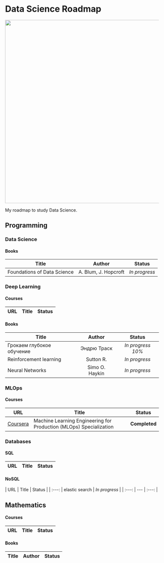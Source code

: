 # Data Science Roadmap

<p align="center"> 
<img src="https://imgs.xkcd.com/comics/machine_learning.png" width="600">
</p>

My roadmap to study Data Science.

## Programming

### Data Science
#### Books
| Title | Author | Status |
| --- | :---: | :---: |
| Foundations of Data Science | A. Blum, J. Hopcroft | *In progress* |

### Deep Learning
#### Courses
| URL | Title | Status |
| :---: | --- | :---: |

#### Books
| Title | Author | Status |
| --- | :---: | :---: |
| Грокаем глубокое обучение | Эндрю Траск | *In progress 10%* |
| Reinforcement learning | Sutton R. | *In progress* |
| Neural Networks | Simo O. Haykin | *In progress* |

### MLOps
#### Courses
| URL | Title | Status |
| :---: | --- | :---: |
| [Coursera](https://www.coursera.org/specializations/machine-learning-engineering-for-production-mlops) | Machine Learning Engineering for Production (MLOps) Specialization | **Completed** |

### Databases
#### SQL
| URL | Title | Status |
| :---: | --- | :---: |
#### NoSQL
| URL | Title | Status |
| :---: | elastic search | *In progress* |
| :---: | --- | :---: |


## Mathematics
#### Courses
| URL | Title | Status |
| :---: | --- | :---: |
#### Books
| Title | Author | Status |
| --- | :---: | :---: |



